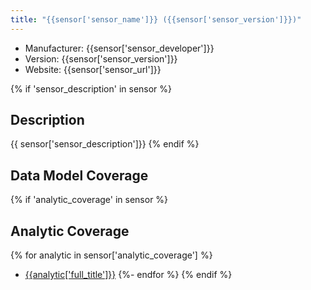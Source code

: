 ```yaml
---
title: "{{sensor['sensor_name']}} ({{sensor['sensor_version']}})"
---
```


- Manufacturer: {{sensor['sensor_developer']}}
- Version: {{sensor['sensor_version']}}
- Website: {{sensor['sensor_url']}}

{% if 'sensor_description' in sensor %}
## Description
{{ sensor['sensor_description']}}
{% endif %}

## Data Model Coverage


{% if 'analytic_coverage' in sensor %}
## Analytic Coverage
{% for analytic in sensor['analytic_coverage'] %}
 - [{{analytic['full_title']}}](../analytics/{{analytic['id']}})
{%- endfor %}
{% endif %}
